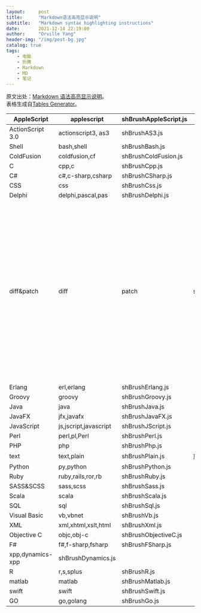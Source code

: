```yaml
---
layout:     post
title:      "Markdown语法高亮显示说明"
subtitle:   "Markdown syntax highlighting instructions"
date:       2021-12-14 22:19:00
author:     "Orville Yang"
header-img: "/img/post-bg.jpg"
catalog: true
tags:
    - 电脑
    - 折腾
    - Markdown
    - MD
    - 笔记
---
```


原文出处：[Markdown 语法高亮显示说明](https://www.jianshu.com/p/158d4a69b10d)。  
表格生成自[Tables Generator](https://www.tablesgenerator.com/markdown_tables)。


| AppleScript      | applescript           | shBrushAppleScript.js |                |                                             |
|------------------|-----------------------|-----------------------|----------------|---------------------------------------------|
| ActionScript 3.0 | actionscript3, as3    | shBrushAS3.js         |                |                                             |
| Shell            | bash,shell            | shBrushBash.js        |                |                                             |
| ColdFusion       | coldfusion,cf         | shBrushColdFusion.js  |                |                                             |
| C                | cpp,c                 | shBrushCpp.js         |                |                                             |
| C#               | c#,c-sharp,csharp     | shBrushCSharp.js      |                |                                             |
| CSS              | css                   | shBrushCss.js         |                |                                             |
| Delphi           | delphi,pascal,pas     | shBrushDelphi.js      |                |                                             |
| diff&patch       | diff                  | patch                 | shBrushDiff.js | 用代码版本库时,遇到代码冲突,其语法就是这个. |
| Erlang           | erl,erlang            | shBrushErlang.js      |                |                                             |
| Groovy           | groovy                | shBrushGroovy.js      |                |                                             |
| Java             | java                  | shBrushJava.js        |                |                                             |
| JavaFX           | jfx,javafx            | shBrushJavaFX.js      |                |                                             |
| JavaScript       | js,jscript,javascript | shBrushJScript.js     |                |                                             |
| Perl             | perl,pl,Perl          | shBrushPerl.js        |                |                                             |
| PHP              | php                   | shBrushPhp.js         |                |                                             |
| text             | text,plain            | shBrushPlain.js       | 就是普通文本.  |                                             |
| Python           | py,python             | shBrushPython.js      |                |                                             |
| Ruby             | ruby,rails,ror,rb     | shBrushRuby.js        |                |                                             |
| SASS&SCSS        | sass,scss             | shBrushSass.js        |                |                                             |
| Scala            | scala                 | shBrushScala.js       |                |                                             |
| SQL              | sql                   | shBrushSql.js         |                |                                             |
| Visual Basic     | vb,vbnet              | shBrushVb.js          |                |                                             |
| XML              | xml,xhtml,xslt,html   | shBrushXml.js         |                |                                             |
| Objective C      | objc,obj-c            | shBrushObjectiveC.js  |                |                                             |
| F#               | f#,f-sharp,fsharp     | shBrushFSharp.js      |                |                                             |
| xpp,dynamics-xpp | shBrushDynamics.js    |                       |                |                                             |
| R                | r,s,splus             | shBrushR.js           |                |                                             |
| matlab           | matlab                | shBrushMatlab.js      |                |                                             |
| swift            | swift                 | shBrushSwift.js       |                |                                             |
| GO               | go,golang             | shBrushGo.js          |                |                                             |